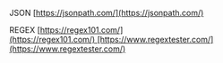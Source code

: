 JSON [https://jsonpath.com/](https://jsonpath.com/)

REGEX [https://regex101.com/](https://regex101.com/) [https://www.regextester.com/](https://www.regextester.com/)